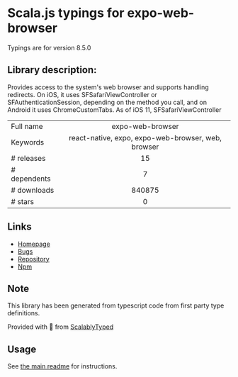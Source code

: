 
# Scala.js typings for expo-web-browser

Typings are for version 8.5.0

## Library description:
Provides access to the system's web browser and supports handling redirects. On iOS, it uses SFSafariViewController or SFAuthenticationSession, depending on the method you call, and on Android it uses ChromeCustomTabs. As of iOS 11, SFSafariViewController

|                    |                 |
| ------------------ | :-------------: |
| Full name          | expo-web-browser |
| Keywords           | react-native, expo, expo-web-browser, web, browser |
| # releases         | 15 |
| # dependents       | 7 |
| # downloads        | 840875 |
| # stars            | 0 |

## Links
- [Homepage](https://docs.expo.io/versions/latest/sdk/webbrowser/)
- [Bugs](https://github.com/expo/expo/issues)
- [Repository](https://github.com/expo/expo)
- [Npm](https://www.npmjs.com/package/expo-web-browser)
    


## Note
This library has been generated from typescript code from first party type definitions.

Provided with :purple_heart: from [ScalablyTyped](https://github.com/oyvindberg/ScalablyTyped)

## Usage
See [the main readme](../../readme.md) for instructions.


